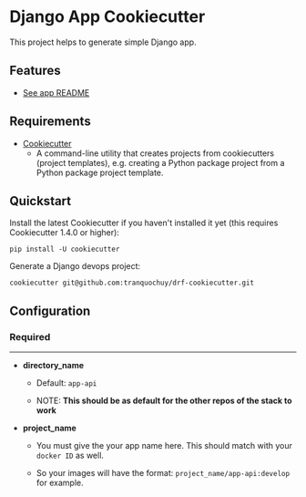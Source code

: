 # Django App Cookiecutter

This project helps to generate simple Django app.

## Features

* [See app README]({{cookiecutter.directory_name}}/README.md)

## Requirements

* [Cookiecutter](https://cookiecutter.readthedocs.io/)
	- A command-line utility that creates projects from cookiecutters (project templates), e.g. creating a Python package project from a Python package project template.

## Quickstart

Install the latest Cookiecutter if you haven't installed it yet (this requires Cookiecutter 1.4.0 or higher):

```
pip install -U cookiecutter
```

Generate a Django devops project:

```
cookiecutter git@github.com:tranquochuy/drf-cookiecutter.git
```

## Configuration

### Required
-------------

* **directory_name**

    * Default: `app-api`

    * NOTE: **This should be as default for the other repos of the stack to work**

* **project_name**

    * You must give the your app name here. This should match with your `docker ID` as well.

    * So your images will have the format: `project_name/app-api:develop` for example.
